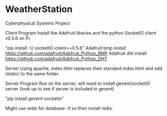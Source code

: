 # WeatherStation
Cyberphysical Systems Project

Client Program
Install the Adafruit libaries and the  python SocketIO client v0.5.6 on Pi.

"pip install -U socketIO-client==0.5.6"
Adafruit bmp install
https://github.com/adafruit/Adafruit_Python_BMP
Adafruit dht install
https://github.com/adafruit/Adafruit_Python_DHT

Server
Using apache, index.html replaces their standard index.html and add /static/ to the same folder. 


Server Program
Run on the server, will need to install gevent/socketIO server (look up to see if server is included in gevent)

"pip install gevent-socketio"

Might use redis for database- if so then install redis.
